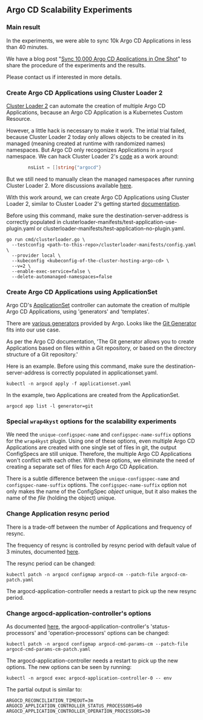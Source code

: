 ## Argo CD Scalability Experiments

### Main result
In the experiments, we were able to sync 10k Argo CD Applications in less than 40 minutes.

We have a blog post "[Sync 10,000 Argo CD Applications in One Shot](https://itnext.io/sync-10-000-argo-cd-applications-in-one-shot-bfcda04abe5b)"
to share the procedure of the experiments and the results.

Please contact us if interested in more details.

### Create Argo CD Applications using Cluster Loader 2
[Cluster Loader 2](https://github.com/kubernetes/perf-tests/tree/master/clusterloader2) can automate the creation of multiple Argo CD Applications, because an Argo CD Application is a Kubernetes Custom Resource.

However, a little hack is necessary to make it work. The intial trial failed, because Cluster Loader 2 today only allows objects to be created in its managed (meaning created at runtime with randomized names) namespaces. But Argo CD only recogonizes Applications in `argocd` namespace. We can hack Cluster Loader 2's [code](https://github.com/kubernetes/perf-tests/blob/8a0c339a42a6f0419a10fd3a701a8284c37511f3/clusterloader2/pkg/test/simple_test_executor.go#L181) as a work around:
```go
        nsList = []string{"argocd"}
```
But we still need to manually clean the managed namespaces after running Cluster Loader 2.
More discussions available [here](https://kubernetes.slack.com/archives/C09QZTRH7/p1657089711061019).

With this work around, we can create Argo CD Applications using Cluster Loader 2, similar to Cluster Loader 2's getting started [documentation](https://github.com/kubernetes/perf-tests/blob/master/clusterloader2/docs/GETTING_STARTED.md#execute-test).

Before using this command, make sure the destination-server-address is correctly populated in
clusterloader-manifests/test-application-use-plugin.yaml or clusterloader-manifests/test-application-no-plugin.yaml.
```shell
go run cmd/clusterloader.go \
  --testconfig <path-to-this-repo>/clusterloader-manifests/config.yaml \
  --provider local \
  --kubeconfig <kubeconfig-of-the-cluster-hosting-argo-cd> \
  --v=2 \
  --enable-exec-service=false \
  --delete-automanaged-namespaces=false
```

### Create Argo CD Applications using ApplicationSet
Argo CD's [ApplicationSet](https://argo-cd.readthedocs.io/en/stable/user-guide/application-set/) controller can automate the creation of multiple Argo CD Applications, using 'generators' and 'templates'.

There are [various generators](https://argo-cd.readthedocs.io/en/stable/operator-manual/applicationset/Generators/) provided by Argo.
Looks like the [Git Generator](https://argo-cd.readthedocs.io/en/stable/operator-manual/applicationset/Generators-Git/) fits into our use case.

As per the Argo CD documentation, 'The Git generator allows you to create Applications based on files within a Git repository, or based on the directory structure of a Git repository.'

Here is an example.
Before using this command, make sure the destination-server-address is correctly populated in applicationset.yaml.
```shell
kubectl -n argocd apply -f applicationset.yaml
```

In the example, two Applications are created from the ApplicationSet.
```shell
argocd app list -l generator=git
```

### Special `wrap4kyst` options for the scalability experiments
We need the `unique-configspec-name` and `configspec-name-suffix` options for the `wrap4kyst` plugin.
Using one of these options, even multiple Argo CD Applications are created with one single set of files in git, the output ConfigSpecs are still unique.
Therefore, the multiple Argo CD Applications won't conflict with each other.
With these options, we eliminate the need of creating a separate set of files for each Argo CD Application.

There is a subtle difference between the `unique-configspec-name` and `configspec-name-suffix` options.
The `configspec-name-suffix` option not only makes the name of the ConfigSpec _object_ unique, but it also makes the name of the _file_ (holding the object) unique.

### Change Application resync period
There is a trade-off between the number of Applications and frequency of resync.

The frequency of resync is controlled by resync period with default value of 3 minutes, documented [here](https://argo-cd.readthedocs.io/en/stable/operator-manual/high_availability/#argocd-application-controller).

The resync period can be changed:
```shell
kubectl patch -n argocd configmap argocd-cm --patch-file argocd-cm-patch.yaml
```
The argocd-application-controller needs a restart to pick up the new resync period.

### Change argocd-application-controller's options
As documented [here](https://argo-cd.readthedocs.io/en/stable/operator-manual/high_availability/#argocd-application-controller), the argocd-application-controller's 'status-processors' and 'operation-processors' options can be changed:
```shell
kubectl patch -n argocd configmap argocd-cmd-params-cm --patch-file argocd-cmd-params-cm-patch.yaml
```
The argocd-application-controller needs a restart to pick up the new options.
The new options can be seen by running:
```shell
kubectl -n argocd exec argocd-application-controller-0 -- env
```
The partial output is similar to:
```
ARGOCD_RECONCILIATION_TIMEOUT=3m
ARGOCD_APPLICATION_CONTROLLER_STATUS_PROCESSORS=60
ARGOCD_APPLICATION_CONTROLLER_OPERATION_PROCESSORS=30
```
